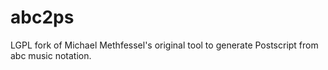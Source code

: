 # abc2ps
LGPL fork of Michael Methfessel's original tool to generate Postscript from abc music notation.
